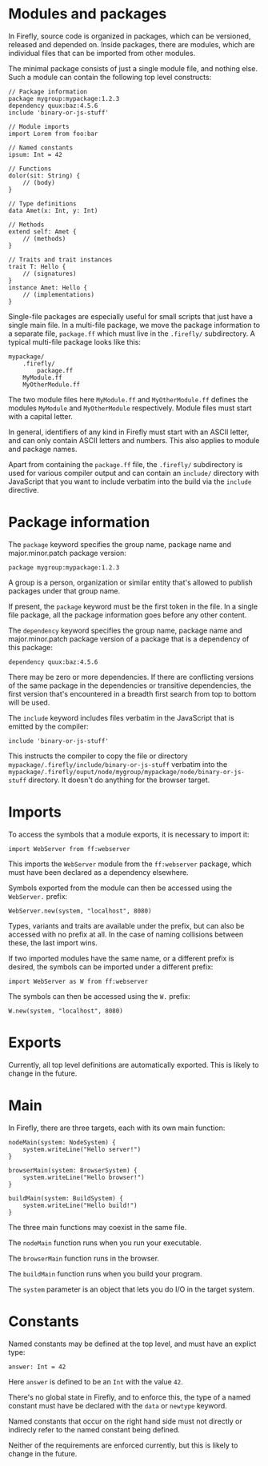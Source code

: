 # Modules and packages

In Firefly, source code is organized in packages, which can be versioned, released and depended on. 
Inside packages, there are modules, which are individual files that can be imported from other modules.

The minimal package consists of just a single module file, and nothing else.
Such a module can contain the following top level constructs:

```firefly
// Package information
package mygroup:mypackage:1.2.3
dependency quux:baz:4.5.6
include 'binary-or-js-stuff'

// Module imports
import Lorem from foo:bar

// Named constants
ipsum: Int = 42

// Functions
dolor(sit: String) {
    // (body)
}

// Type definitions
data Amet(x: Int, y: Int)

// Methods
extend self: Amet {
    // (methods)
}

// Traits and trait instances
trait T: Hello {
    // (signatures)
}
instance Amet: Hello {
    // (implementations)
}
```

Single-file packages are especially useful for small scripts that just have a single main file. In a multi-file package, we move the package information to a separate file, `package.ff` which must live in the `.firefly/` subdirectory. A typical multi-file package looks like this:

```
mypackage/
    .firefly/
        package.ff
    MyModule.ff
    MyOtherModule.ff
```

The two module files here `MyModule.ff` and `MyOtherModule.ff` defines the modules `MyModule` and `MyOtherModule` respectively. Module files must start with a capital letter.

In general, identifiers of any kind in Firefly must start with an ASCII letter, and can only contain ASCII letters and numbers. This also applies to module and package names.

Apart from containing the `package.ff` file, the `.firefly/` subdirectory is used for various compiler output and can contain an `include/` directory with JavaScript that you want to include verbatim into the build via the `include` directive.


# Package information

The `package` keyword specifies the group name, package name and major.minor.patch package version:

```firefly
package mygroup:mypackage:1.2.3
```

A group is a person, organization or similar entity that's allowed to publish packages under that group name.

If present, the `package` keyword must be the first token in the file. In a single file package, all the package information goes before any other content.

The `dependency` keyword specifies the group name, package name and major.minor.patch package version of a package that is a dependency of this package:

```firefly
dependency quux:baz:4.5.6
```

There may be zero or more dependencies. If there are conflicting versions of the same package in the dependencies or transitive dependencies, the first version that's encountered in a breadth first search from top to bottom will be used.

The `include` keyword includes files verbatim in the JavaScript that is emitted by the compiler:

```firefly
include 'binary-or-js-stuff'
```

This instructs the compiler to copy the file or directory `mypackage/.firefly/include/binary-or-js-stuff` verbatim into the `mypackage/.firefly/ouput/node/mygroup/mypackage/node/binary-or-js-stuff` directory. It doesn't do anything for the browser target.


# Imports

To access the symbols that a module exports, it is necessary to import it:

```firefly
import WebServer from ff:webserver
```

This imports the `WebServer` module from the `ff:webserver` package, which must have been declared as a dependency elsewhere.

Symbols exported from the module can then be accessed using the `WebServer.` prefix:

```firefly
WebServer.new(system, "localhost", 8080)
```

Types, variants and traits are available under the prefix, but can also be accessed with no prefix at all. In the case of naming collisions between these, the last import wins.

If two imported modules have the same name, or a different prefix is desired, the symbols can be imported under a different prefix:

```firefly
import WebServer as W from ff:webserver
```

The symbols can then be accessed using the `W.` prefix:

```firefly
W.new(system, "localhost", 8080)
```


# Exports

Currently, all top level definitions are automatically exported. This is likely to change in the future.


# Main

In Firefly, there are three targets, each with its own main function:

```firefly
nodeMain(system: NodeSystem) {
    system.writeLine("Hello server!")
}

browserMain(system: BrowserSystem) {
    system.writeLine("Hello browser!")
}

buildMain(system: BuildSystem) {
    system.writeLine("Hello build!")
}
```

The three main functions may coexist in the same file.

The `nodeMain` function runs when you run your executable.

The `browserMain` function runs in the browser.

The `buildMain` function runs when you build your program.

The `system` parameter is an object that lets you do I/O in the target system.


# Constants

Named constants may be defined at the top level, and must have an explict type:

```firefly
answer: Int = 42
```

Here `answer` is defined to be an `Int` with the value `42`.

There's no global state in Firefly, and to enforce this, the type of a named constant must have be declared with the `data` or `newtype` keyword.

Named constants that occur on the right hand side must not directly or indirecly refer to the named constant being defined.

Neither of the requirements are enforced currently, but this is likely to change in the future.
